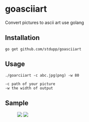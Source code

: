 # goasciiart
Convert pictures to ascii art use golang

## Installation

```
go get github.com/stdupp/goasciiart
```

## Usage

```
./goarciiart -c abc.jpg(png) -w 80

-c path of your picture
-w the width of output
```

## Sample

<figure class="half">
    <img src="http://7xp9xp.com1.z0.glb.clouddn.com/github.png?imageView2/1/w/300/h/300">
    <img src="http://7xp9xp.com1.z0.glb.clouddn.com/ascii.png?imageView2/1/w/300/h/300">
</figure>